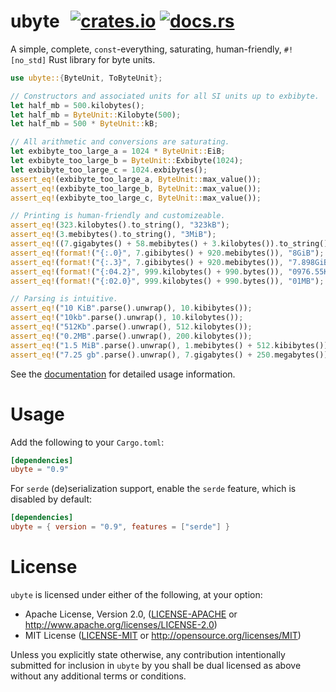 # ubyte &thinsp; [![crates.io]][crate] [![docs.rs]][docs]

[crates.io]: https://img.shields.io/crates/v/ubyte.svg
[crate]: https://crates.io/crates/ubyte
[docs.rs]: https://docs.rs/ubyte/badge.svg
[docs]: https://docs.rs/ubyte

A simple, complete, `const`-everything, saturating, human-friendly, `#![no_std]`
Rust library for byte units.

```rust
use ubyte::{ByteUnit, ToByteUnit};

// Constructors and associated units for all SI units up to exbibyte.
let half_mb = 500.kilobytes();
let half_mb = ByteUnit::Kilobyte(500);
let half_mb = 500 * ByteUnit::kB;

// All arithmetic and conversions are saturating.
let exbibyte_too_large_a = 1024 * ByteUnit::EiB;
let exbibyte_too_large_b = ByteUnit::Exbibyte(1024);
let exbibyte_too_large_c = 1024.exbibytes();
assert_eq!(exbibyte_too_large_a, ByteUnit::max_value());
assert_eq!(exbibyte_too_large_b, ByteUnit::max_value());
assert_eq!(exbibyte_too_large_c, ByteUnit::max_value());

// Printing is human-friendly and customizeable.
assert_eq!(323.kilobytes().to_string(), "323kB");
assert_eq!(3.mebibytes().to_string(), "3MiB");
assert_eq!((7.gigabytes() + 58.mebibytes() + 3.kilobytes()).to_string(), "7.06GB");
assert_eq!(format!("{:.0}", 7.gibibytes() + 920.mebibytes()), "8GiB");
assert_eq!(format!("{:.3}", 7.gibibytes() + 920.mebibytes()), "7.898GiB");
assert_eq!(format!("{:04.2}", 999.kilobytes() + 990.bytes()), "0976.55KiB");
assert_eq!(format!("{:02.0}", 999.kilobytes() + 990.bytes()), "01MB");

// Parsing is intuitive.
assert_eq!("10 KiB".parse().unwrap(), 10.kibibytes());
assert_eq!("10kb".parse().unwrap(), 10.kilobytes());
assert_eq!("512Kb".parse().unwrap(), 512.kilobytes());
assert_eq!("0.2MB".parse().unwrap(), 200.kilobytes());
assert_eq!("1.5 MiB".parse().unwrap(), 1.mebibytes() + 512.kibibytes());
assert_eq!("7.25 gb".parse().unwrap(), 7.gigabytes() + 250.megabytes());
```

See the [documentation](http://docs.rs/ubyte) for detailed usage information.

# Usage

Add the following to your `Cargo.toml`:

```toml
[dependencies]
ubyte = "0.9"
```

For `serde` (de)serialization support, enable the `serde` feature, which is
disabled by default:

```toml
[dependencies]
ubyte = { version = "0.9", features = ["serde"] }
```

# License

`ubyte` is licensed under either of the following, at your option:

 * Apache License, Version 2.0, ([LICENSE-APACHE](LICENSE-APACHE) or http://www.apache.org/licenses/LICENSE-2.0)
 * MIT License ([LICENSE-MIT](LICENSE-MIT) or http://opensource.org/licenses/MIT)

Unless you explicitly state otherwise, any contribution intentionally submitted
for inclusion in `ubyte` by you shall be dual licensed as above without any
additional terms or conditions.
